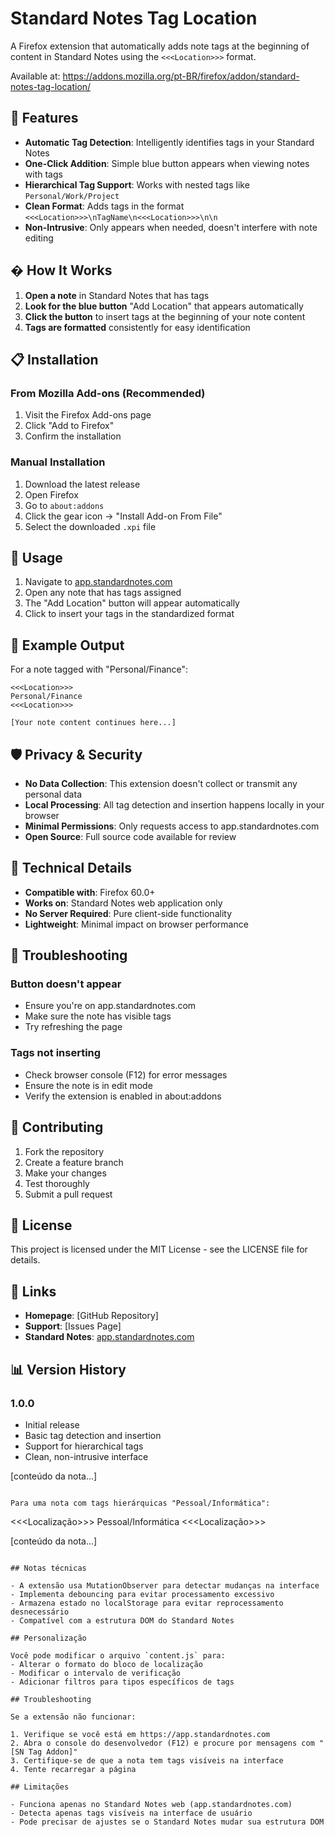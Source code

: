 # Standard Notes Tag Location

A Firefox extension that automatically adds note tags at the beginning of content in Standard Notes using the `<<<Location>>>` format.

Available at:
https://addons.mozilla.org/pt-BR/firefox/addon/standard-notes-tag-location/

## 🎯 Features

- **Automatic Tag Detection**: Intelligently identifies tags in your Standard Notes
- **One-Click Addition**: Simple blue button appears when viewing notes with tags
- **Hierarchical Tag Support**: Works with nested tags like `Personal/Work/Project`
- **Clean Format**: Adds tags in the format `<<<Location>>>\nTagName\n<<<Location>>>\n\n`
- **Non-Intrusive**: Only appears when needed, doesn't interfere with note editing

## � How It Works

1. **Open a note** in Standard Notes that has tags
2. **Look for the blue button** "Add Location" that appears automatically
3. **Click the button** to insert tags at the beginning of your note content
4. **Tags are formatted** consistently for easy identification

## 📋 Installation

### From Mozilla Add-ons (Recommended)
1. Visit the Firefox Add-ons page
2. Click "Add to Firefox"
3. Confirm the installation

### Manual Installation
1. Download the latest release
2. Open Firefox
3. Go to `about:addons`
4. Click the gear icon → "Install Add-on From File"
5. Select the downloaded `.xpi` file

## 🔧 Usage

1. Navigate to [app.standardnotes.com](https://app.standardnotes.com)
2. Open any note that has tags assigned
3. The "Add Location" button will appear automatically
4. Click to insert your tags in the standardized format

## 📝 Example Output

For a note tagged with "Personal/Finance":

```
<<<Location>>>
Personal/Finance
<<<Location>>>

[Your note content continues here...]
```

## 🛡️ Privacy & Security

- **No Data Collection**: This extension doesn't collect or transmit any personal data
- **Local Processing**: All tag detection and insertion happens locally in your browser
- **Minimal Permissions**: Only requests access to app.standardnotes.com
- **Open Source**: Full source code available for review

## 🔧 Technical Details

- **Compatible with**: Firefox 60.0+
- **Works on**: Standard Notes web application only
- **No Server Required**: Pure client-side functionality
- **Lightweight**: Minimal impact on browser performance

## 🐛 Troubleshooting

### Button doesn't appear
- Ensure you're on app.standardnotes.com
- Make sure the note has visible tags
- Try refreshing the page

### Tags not inserting
- Check browser console (F12) for error messages
- Ensure the note is in edit mode
- Verify the extension is enabled in about:addons

## 🤝 Contributing

1. Fork the repository
2. Create a feature branch
3. Make your changes
4. Test thoroughly
5. Submit a pull request

## 📄 License

This project is licensed under the MIT License - see the LICENSE file for details.

## 🔗 Links

- **Homepage**: [GitHub Repository]
- **Support**: [Issues Page]
- **Standard Notes**: [app.standardnotes.com](https://app.standardnotes.com)

## 📊 Version History

### 1.0.0
- Initial release
- Basic tag detection and insertion
- Support for hierarchical tags
- Clean, non-intrusive interface

[conteúdo da nota...]
```

Para uma nota com tags hierárquicas "Pessoal/Informática":
```
<<<Localização>>>
Pessoal/Informática
<<<Localização>>>

[conteúdo da nota...]
```

## Notas técnicas

- A extensão usa MutationObserver para detectar mudanças na interface
- Implementa debouncing para evitar processamento excessivo
- Armazena estado no localStorage para evitar reprocessamento desnecessário
- Compatível com a estrutura DOM do Standard Notes

## Personalização

Você pode modificar o arquivo `content.js` para:
- Alterar o formato do bloco de localização
- Modificar o intervalo de verificação
- Adicionar filtros para tipos específicos de tags

## Troubleshooting

Se a extensão não funcionar:

1. Verifique se você está em https://app.standardnotes.com
2. Abra o console do desenvolvedor (F12) e procure por mensagens com "[SN Tag Addon]"
3. Certifique-se de que a nota tem tags visíveis na interface
4. Tente recarregar a página

## Limitações

- Funciona apenas no Standard Notes web (app.standardnotes.com)
- Detecta apenas tags visíveis na interface de usuário
- Pode precisar de ajustes se o Standard Notes mudar sua estrutura DOM

